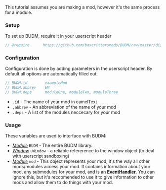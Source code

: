 This tutorial assumes you are making a mod, however it's the same process for a module.

### Setup
To set up BUDM, require it in your userscript header
```js
// @require      https://github.com/boxcrittersmods/BUDM/raw/master/dist/BUDM.min.js
```
### Configuration
Configuration is done by adding parameters in the userscript header.
By default all options are automatically filled out.
```js
// BUDM.id        exampleMod
// BUDM.abbrev    EM
// BUDM.deps      moduleOne, moduleTwo, moduleThree
```
- `.id` - The name of your mod in camelText
- `.abbrev` - An abbreviation of the name of your mod
- `.deps` - A list of the modules neccecary for your mod

### Usage
These variables are used to interface with BUDM:
- *[Module](/Module.html)* `BUDM` - The entire BUDM library.
- *[Window](https://developer.mozilla.org/en-US/docs/Web/API/Window)* `uWindow` - a reliable refererence to the window object (to deal with userscript sandboxing)
- *[Module](/Module.html)* `mod` - This object represents your mod, it's the way all other mods/modules access your mod. It contains information about your mod, any submodules for your mod, and is an **[EventHandler](/external-EventHandler.html)**. You can ignore this, but it's reccomended to use it to give information to other mods and allow them to do things with your mod.
